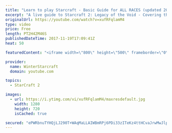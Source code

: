 ```yaml
---
title: "Learn to play Starcraft - Basic Guide for ALL RACES (updated 2017)"
excerpt: "A live guide to Starcraft 2: Legacy of the Void - Covering the basics and build orders for all of the races, and covering the important decisions to be made early in the game.  Not a step by step guide but a demonstration once you have the very basics of the units and races!"
originalUrl: https://youtube.com/watch?v=xufRFqlamM4
type: video
price: Free
length: PT2H42M46S
publishedDateTime: 2017-11-19T17:09:41Z
heat: 50

featuredContent: "<iframe width=\"800\" height=\"500\" frameborder=\"0\" src=\"https://www.youtube.com/embed/xufRFqlamM4\" allow=\"accelerometer; autoplay; encrypted-media; gyroscope; picture-in-picture\" allowfullscreen></iframe>"

provider:
  name: WinterStarcraft
  domain: youtube.com

topics:
  - StarCraft 2

images:
  - url: https://i.ytimg.com/vi/xufRFqlamM4/maxresdefault.jpg
    width: 1280
    height: 720
    isCached: true

secured: "ePWRbnuTYHQjLJ290T+WAqMaLLAIWBmRPj6PDi33zITeKz4ttHCvaJrwMwJlpGCu5w3LBONmEFjeNM0J6MJzqpKsVraT6DhlkdLOlFwbd0GgLFdsMilSBmi9dp96mUAMwIWlDICPivlC1myzIE7p9QVNytbMGsVrHikxjCuGDSHoAbL2UnwSBLuQGLaJ5vfFE2diMClRyYtUOSkhGb0I4TgucQPkgnLLRWr82zaFcdumv3z1F1Yxz2oxIJ+S+cOokBWlYk1Bm1k9lrtcvQq3E1DvBHohHCHo6TP24oDVjlBCN33+CP+EBtFvrtQrcxa/KydkikPF+K95dlEjVTdbkmEEvmSPOGe4ryHCeRsHkUY2sO3y4+iv/HtgAp2IstUddhWG0yyC6s7HM9mtZnggBP3R1o4YIRy9NQYP9SU8PEnzTidTgdL+X13To9EYXsg0;Dcq2Bqu8m828MWww/UXO9g=="
---
```


